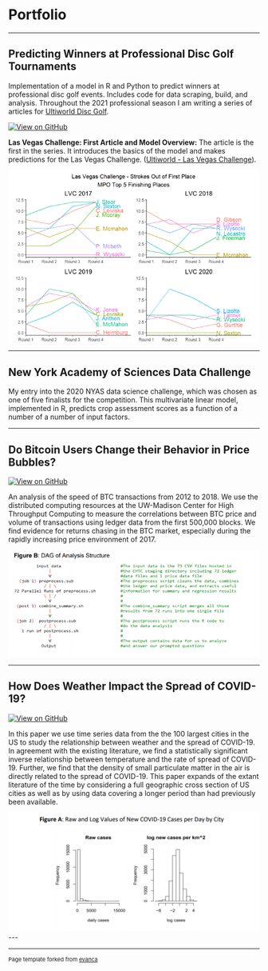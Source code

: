 # Portfolio
---
## Predicting Winners at Professional Disc Golf Tournaments

Implementation of a model in R and Python to predict winners at professional disc golf events.  Includes code for data scraping, build, and analysis.  Throughout the 2021 professional season  I am writing a series of articles for [Ultiworld Disc Golf](https://discgolf.ultiworld.com/author/stauke/).

[![View on GitHub](https://img.shields.io/badge/GitHub-View_on_GitHub-blue?logo=GitHub)](https://github.com/samtauke/pdga_predictions_ml)

**Las Vegas Challenge: First Article and Model Overview:** The article is the first in the series.  It introduces the basics of the model and makes predictions for the Las Vegas Challenge.  ([Ultiworld - Las Vegas Challenge](https://discgolf.ultiworld.com/2021/02/24/introducing-a-model-to-predict-top-finishers-at-pdga-elite-series-events/)).

<center><img src="https://github.com/samtauke/samtauke.github.io/blob/main/images/lvc_chart.png?raw=true"/></center>

---
## New York Academy of Sciences Data Challenge

My entry into the 2020 NYAS data science challenge, which was chosen as one of five finalists for the competition.  This multivariate linear model, implemented in R, predicts crop assessment scores as a function of a number of a number of input factors.  

---
## Do Bitcoin Users Change their Behavior in Price Bubbles?

[![View on GitHub](https://img.shields.io/badge/GitHub-View_on_GitHub-blue?logo=GitHub)](https://github.com/samtauke/samtauke.github.io/blob/main/homeless_projects/btc_price.pdf)

An analysis of the speed of BTC transactions from 2012 to 2018.  We use the distributed computing resources at the UW-Madison Center for High Throughput Computing to measure the correlations between BTC price and volume of transactions using ledger data from the first 500,000 blocks.  We find evidence for returns chasing in the BTC market, especially during the rapidly increasing price environment of 2017. 


<center><img src="https://github.com/samtauke/samtauke.github.io/blob/main/images/btc_dag.png?raw=true"/></center>

---
## How Does Weather Impact the Spread of COVID-19?

[![View on GitHub](https://img.shields.io/badge/GitHub-View_on_GitHub-blue?logo=GitHub)](https://github.com/samtauke/samtauke.github.io/blob/main/homeless_projects/covid_weather_project.pdf)

In this paper we use time series data from the the 100 largest cities in the US to study the relationship between weather and the spread of COVID-19.  In agreement with the existing literature, we find a statistically significant inverse relationship between temperature and the rate of spread of COVID-19.  Further, we find that the density of small particulate matter  in the air is directly related to the spread of COVID-19.  This paper expands of the extant literature of the time by considering a full geographic cross section of US cities as well as by using data covering a longer period than had previously been available.

<center><img src="https://github.com/samtauke/samtauke.github.io/blob/main/images/covid_cases.png?raw=true"/></center>
---



---
<p style="font-size:11px">Page template forked from <a href="https://github.com/evanca/quick-portfolio">evanca</a></p>
<!-- Remove above link if you don't want to attibute -->
